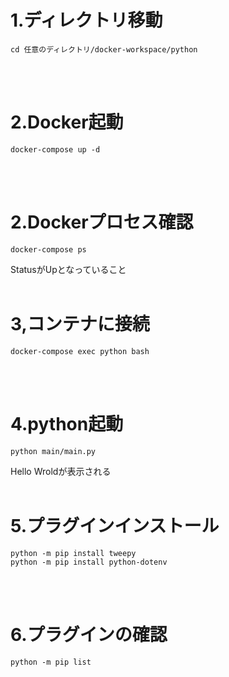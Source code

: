 # 1.ディレクトリ移動
```
cd 任意のディレクトリ/docker-workspace/python
```
<br><br>
# 2.Docker起動
```
docker-compose up -d
```
<br><br>
# 2.Dockerプロセス確認
```
docker-compose ps
```
StatusがUpとなっていること
<br><br>
# 3,コンテナに接続
```
docker-compose exec python bash
```
<br><br>
# 4.python起動
```
python main/main.py
```
Hello Wroldが表示される
<br><br>
# 5.プラグインインストール
```
python -m pip install tweepy
python -m pip install python-dotenv
```
<br><br>
# 6.プラグインの確認
```
python -m pip list
```
<br><br>
